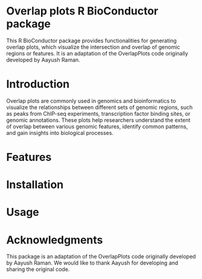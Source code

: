 # Overlap plots R BioConductor package

This R BioConductor package provides functionalities for generating overlap plots, which visualize the intersection and overlap of genomic regions or features. It is an adaptation of the OverlapPlots code originally developed by Aayush Raman.

# Introduction

Overlap plots are commonly used in genomics and bioinformatics to visualize the relationships between different sets of genomic regions, such as peaks from ChIP-seq experiments, transcription factor binding sites, or genomic annotations. These plots help researchers understand the extent of overlap between various genomic features, identify common patterns, and gain insights into biological processes.

# Features

# Installation

# Usage

# Acknowledgments

This package is an adaptation of the OverlapPlots code originally developed by Aayush Raman. We would like to thank Aayush for developing and sharing the original code.